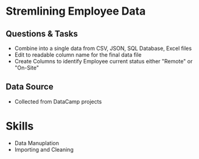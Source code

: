 # Stremlining Employee Data

## Questions & Tasks
- Combine into a single data from CSV, JSON, SQL Database, Excel files
- Edit to readable column name for the final data file
- Create Columns to identify Employee current status either "Remote" or "On-Site"

## Data Source
- Collected from DataCamp projects

# Skills
- Data Manuplation
- Importing and Cleaning
